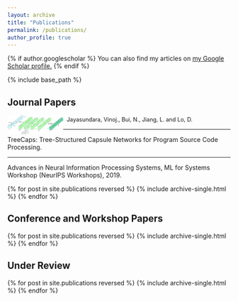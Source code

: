 ```yaml
---
layout: archive
title: "Publications"
permalink: /publications/
author_profile: true
---
```


{% if author.googlescholar %}
  You can also find my articles on <u><a href="{{author.googlescholar}}">my Google Scholar profile</a>.</u>
{% endif %}

{% include base_path %}

## **Journal Papers**

<img style="float: left;" src="/images/cvpr.jpg" width="25%"> &nbsp; <span style="font-size:0.9em;text-align: justify"> Jayasundara, Vinoj., Bui, N., Jiang, L. and Lo, D. <hr/>
TreeCaps: Tree-Structured Capsule Networks for Program Source Code Processing. <hr/>
Advances in Neural Information Processing Systems, ML for Systems Workshop (NeurIPS Workshops), 2019.</span>

{% for post in site.publications reversed %}
  {% include archive-single.html %}
{% endfor %}

## **Conference and Workshop Papers**

{% for post in site.publications reversed %}
  {% include archive-single.html %}
{% endfor %}

## **Under Review**

{% for post in site.publications reversed %}
  {% include archive-single.html %}
{% endfor %}
